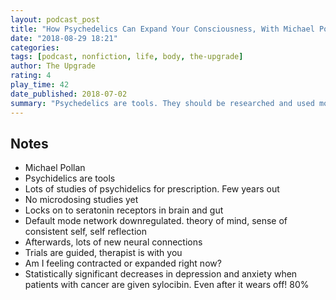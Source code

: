 ```yaml
---
layout: podcast_post
title: "How Psychedelics Can Expand Your Consciousness, With Michael Pollan"
date: "2018-08-29 18:21"
categories:
tags: [podcast, nonfiction, life, body, the-upgrade]
author: The Upgrade
rating: 4
play_time: 42
date_published: 2018-07-02
summary: "Psychedelics are tools. They should be researched and used more."
---
```


## Notes

* Michael Pollan
* Psychidelics are tools
* Lots of studies of psychidelics for prescription. Few years out
* No microdosing studies yet
* Locks on to seratonin receptors in brain and gut
* Default mode network downregulated. theory of mind, sense of consistent self,
self reflection
* Afterwards, lots of new neural connections
* Trials are guided, therapist is with you
* Am I feeling contracted or expanded right now?
* Statistically significant decreases in depression and anxiety when patients
  with cancer are given sylocibin. Even after it wears off! 80%
